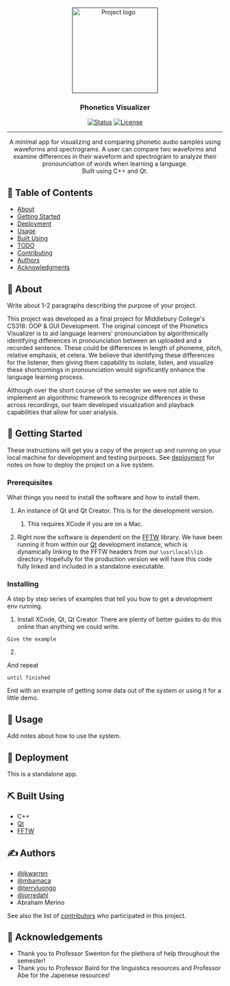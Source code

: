 <p align="center">
  <a href="" rel="noopener">
 <img width=200px height=200px src="https://i.imgur.com/6wj0hh6.jpg" alt="Project logo"></a>
</p>

<h3 align="center">Phonetics Visualizer</h3>

<div align="center">

  [![Status](https://img.shields.io/badge/status-active-success.svg)]() 
  [![License](https://img.shields.io/badge/license-MIT-blue.svg)](/LICENSE)

</div>

---

<p align="center"> A minimal app for visualizing and comparing phonetic audio samples using waveforms and spectrograms.  A user can compare two waveforms and examine differences in their waveform and spectrogram to analyze their pronounciation of words when learning a language.  
    <br> 
  Built using C++ and Qt.
</p>

## 📝 Table of Contents
- [About](#about)
- [Getting Started](#getting_started)
- [Deployment](#deployment)
- [Usage](#usage)
- [Built Using](#built_using)
- [TODO](../TODO.md)
- [Contributing](../CONTRIBUTING.md)
- [Authors](#authors)
- [Acknowledgments](#acknowledgement)

## 🧐 About <a name = "about"></a>
Write about 1-2 paragraphs describing the purpose of your project.

This project was developed as a final project for Middlebury College's CS318: OOP & GUI Development.  The original concept of the Phonetics Visualizer is to aid language learners' pronounciation by algorithmically identifying differences in pronounciation between an uploaded and a recorded sentence.  These could be differences in length of phoneme, pitch, relative emphasis, et cetera.  We believe that identifying these differences for the listener, then giving them capability to isolate, listen, and visualize these shortcomings in pronounciation would significantly enhance the language learning process.

Although over the short course of the semester we were not able to implement an algorithmic framework to recognize differences in these across recordings, our team developed visualization and playback capabilities that allow for user analysis.  



## 🏁 Getting Started <a name = "getting_started"></a>
These instructions will get you a copy of the project up and running on your local machine for development and testing purposes. See [deployment](#deployment) for notes on how to deploy the project on a live system.

### Prerequisites
What things you need to install the software and how to install them.

1. An instance of Qt and Qt Creator.  This is for the development version.
    1. This requires XCode if you are on a Mac.

3.  Right now the software is dependent on the [FFTW](https://www.fftw.org/) library.  We have been running it from within our [Qt](https://www.qt.io/) development instance, which is dynamically linking to the FFTW headers from our `\usr\local\lib` directory.  Hopefully for the production version we will have this code fully linked and included in a standalone executable.  


### Installing
A step by step series of examples that tell you how to get a development env running.

1. Install XCode, Qt, Qt Creator.  There are plenty of better guides to do this online than anything we could write.

```
Give the example
```

2. 

And repeat

```
until finished
```

End with an example of getting some data out of the system or using it for a little demo.



## 🎈 Usage <a name="usage"></a>
Add notes about how to use the system.

## 🚀 Deployment <a name = "deployment"></a>
This is a standalone app.

## ⛏️ Built Using <a name = "built_using"></a>
- C++
- [Qt](https://www.qt.io/)
- [FFTW](https://www.fftw.org/)


## ✍️ Authors <a name = "authors"></a>
- [@jkwarren](https://github.com/jkwarren)
- [@mbamaca](https://github.com/mbamaca)
- [@terryluongo](https://github.com/terryluongo)
- [@jorredahl](https://github.com/jorredahl)
- Abraham Merino

See also the list of [contributors](https://github.com/kylelobo/The-Documentation-Compendium/contributors) who participated in this project.

## 🎉 Acknowledgements <a name = "acknowledgement"></a>
- Thank you to Professor Swenton for the plethora of help throughout the semester!
- Thank you to Professor Baird for the linguistics resources and Professor Abe for the Japenese resources!
